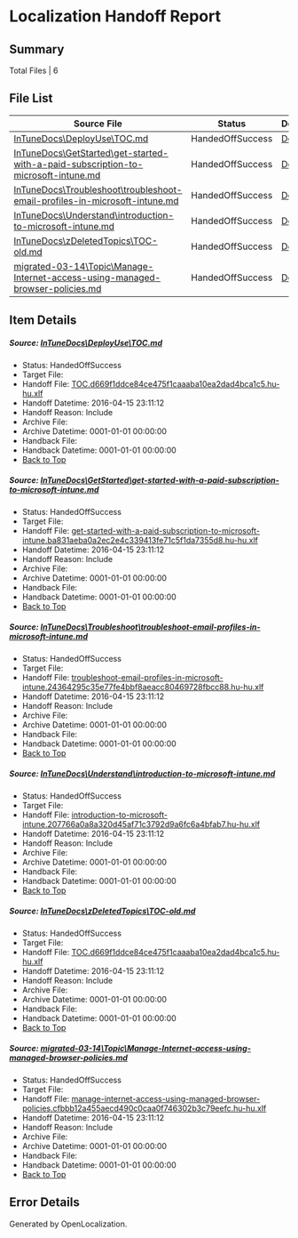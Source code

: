 # <a name='report-top'></a> Localization Handoff Report

## Summary
 Total Files | 6

## File List
 Source File | Status | Details 
 ----------- | ------ | ------- 
 [InTuneDocs\DeployUse\TOC.md](https://github.com/Microsoft/IntuneDocs-pr/blob/8a2a531b9b27f74c1dfe8c206c480d3fa92b37fc/InTuneDocs/DeployUse/TOC.md) | HandedOffSuccess | [Details](#cd2815fea3bbd5ff769b8d92c4e69ec920c02eb9283)
 [InTuneDocs\GetStarted\get-started-with-a-paid-subscription-to-microsoft-intune.md](https://github.com/Microsoft/IntuneDocs-pr/blob/1e1f6caa1d53021d5e6544e016d1a363798ad92e/InTuneDocs/GetStarted/get-started-with-a-paid-subscription-to-microsoft-intune.md) | HandedOffSuccess | [Details](#b5d633a102598e244a52f1fee8932a2c37eb25a0530)
 [InTuneDocs\Troubleshoot\troubleshoot-email-profiles-in-microsoft-intune.md](https://github.com/Microsoft/IntuneDocs-pr/blob/fa77a78c576696ee18e64681fffc4c0bf5e26b29/InTuneDocs/Troubleshoot/troubleshoot-email-profiles-in-microsoft-intune.md) | HandedOffSuccess | [Details](#2065cca69c9f81e361744a243daaa3cc26a702751186)
 [InTuneDocs\Understand\introduction-to-microsoft-intune.md](https://github.com/Microsoft/IntuneDocs-pr/blob/f0cf80cb102d3b7fb255c86bc6c6f69759ab57ac/InTuneDocs/Understand/introduction-to-microsoft-intune.md) | HandedOffSuccess | [Details](#0a20d91cfe8d12c0199168a35b6053b4318251ff1208)
 [InTuneDocs\zDeletedTopics\TOC-old.md](https://github.com/Microsoft/IntuneDocs-pr/blob/8a2a531b9b27f74c1dfe8c206c480d3fa92b37fc/InTuneDocs/zDeletedTopics/TOC-old.md) | HandedOffSuccess | [Details](#eb1b700cbd4694c83e957de96d65bfc369cd2f1b1579)
 [migrated-03-14\Topic\Manage-Internet-access-using-managed-browser-policies.md](https://github.com/Microsoft/IntuneDocs-pr/blob/8a2a531b9b27f74c1dfe8c206c480d3fa92b37fc/migrated-03-14/Topic/Manage-Internet-access-using-managed-browser-policies.md) | HandedOffSuccess | [Details](#23cba0278d75843f988320a398c0443f4bb2c9722160)

## Item Details
##### <a name='cd2815fea3bbd5ff769b8d92c4e69ec920c02eb9283'></a> Source: [InTuneDocs\DeployUse\TOC.md](https://github.com/Microsoft/IntuneDocs-pr/blob/8a2a531b9b27f74c1dfe8c206c480d3fa92b37fc/InTuneDocs/DeployUse/TOC.md)
* Status: HandedOffSuccess
* Target File: 
* Handoff File: [TOC.d669f1ddce84ce475f1caaaba10ea2dad4bca1c5.hu-hu.xlf](https://github.com/Microsoft/EM.handoff/blob/b82820d4dc09585f8708b01e935a923c5c448cdd/ol-handoff/Microsoft/IntuneDocs-pr.hu-hu/master/TOC.d669f1ddce84ce475f1caaaba10ea2dad4bca1c5.hu-hu.xlf)
* Handoff Datetime: 2016-04-15 23:11:12
* Handoff Reason: Include
* Archive File: 
* Archive Datetime: 0001-01-01 00:00:00
* Handback File: 
* Handback Datetime: 0001-01-01 00:00:00
* [Back to Top](#report-top)

##### <a name='b5d633a102598e244a52f1fee8932a2c37eb25a0530'></a> Source: [InTuneDocs\GetStarted\get-started-with-a-paid-subscription-to-microsoft-intune.md](https://github.com/Microsoft/IntuneDocs-pr/blob/1e1f6caa1d53021d5e6544e016d1a363798ad92e/InTuneDocs/GetStarted/get-started-with-a-paid-subscription-to-microsoft-intune.md)
* Status: HandedOffSuccess
* Target File: 
* Handoff File: [get-started-with-a-paid-subscription-to-microsoft-intune.ba831aeba0a2ec2e4c339413fe71c5f1da7355d8.hu-hu.xlf](https://github.com/Microsoft/EM.handoff/blob/b82820d4dc09585f8708b01e935a923c5c448cdd/ol-handoff/Microsoft/IntuneDocs-pr.hu-hu/master/get-started-with-a-paid-subscription-to-microsoft-intune.ba831aeba0a2ec2e4c339413fe71c5f1da7355d8.hu-hu.xlf)
* Handoff Datetime: 2016-04-15 23:11:12
* Handoff Reason: Include
* Archive File: 
* Archive Datetime: 0001-01-01 00:00:00
* Handback File: 
* Handback Datetime: 0001-01-01 00:00:00
* [Back to Top](#report-top)

##### <a name='2065cca69c9f81e361744a243daaa3cc26a702751186'></a> Source: [InTuneDocs\Troubleshoot\troubleshoot-email-profiles-in-microsoft-intune.md](https://github.com/Microsoft/IntuneDocs-pr/blob/fa77a78c576696ee18e64681fffc4c0bf5e26b29/InTuneDocs/Troubleshoot/troubleshoot-email-profiles-in-microsoft-intune.md)
* Status: HandedOffSuccess
* Target File: 
* Handoff File: [troubleshoot-email-profiles-in-microsoft-intune.24364295c35e77fe4bbf8aeacc80469728fbcc88.hu-hu.xlf](https://github.com/Microsoft/EM.handoff/blob/b82820d4dc09585f8708b01e935a923c5c448cdd/ol-handoff/Microsoft/IntuneDocs-pr.hu-hu/master/troubleshoot-email-profiles-in-microsoft-intune.24364295c35e77fe4bbf8aeacc80469728fbcc88.hu-hu.xlf)
* Handoff Datetime: 2016-04-15 23:11:12
* Handoff Reason: Include
* Archive File: 
* Archive Datetime: 0001-01-01 00:00:00
* Handback File: 
* Handback Datetime: 0001-01-01 00:00:00
* [Back to Top](#report-top)

##### <a name='0a20d91cfe8d12c0199168a35b6053b4318251ff1208'></a> Source: [InTuneDocs\Understand\introduction-to-microsoft-intune.md](https://github.com/Microsoft/IntuneDocs-pr/blob/f0cf80cb102d3b7fb255c86bc6c6f69759ab57ac/InTuneDocs/Understand/introduction-to-microsoft-intune.md)
* Status: HandedOffSuccess
* Target File: 
* Handoff File: [introduction-to-microsoft-intune.207766a0a8a320d45af71c3792d9a6fc6a4bfab7.hu-hu.xlf](https://github.com/Microsoft/EM.handoff/blob/b82820d4dc09585f8708b01e935a923c5c448cdd/ol-handoff/Microsoft/IntuneDocs-pr.hu-hu/master/introduction-to-microsoft-intune.207766a0a8a320d45af71c3792d9a6fc6a4bfab7.hu-hu.xlf)
* Handoff Datetime: 2016-04-15 23:11:12
* Handoff Reason: Include
* Archive File: 
* Archive Datetime: 0001-01-01 00:00:00
* Handback File: 
* Handback Datetime: 0001-01-01 00:00:00
* [Back to Top](#report-top)

##### <a name='eb1b700cbd4694c83e957de96d65bfc369cd2f1b1579'></a> Source: [InTuneDocs\zDeletedTopics\TOC-old.md](https://github.com/Microsoft/IntuneDocs-pr/blob/8a2a531b9b27f74c1dfe8c206c480d3fa92b37fc/InTuneDocs/zDeletedTopics/TOC-old.md)
* Status: HandedOffSuccess
* Target File: 
* Handoff File: [TOC.d669f1ddce84ce475f1caaaba10ea2dad4bca1c5.hu-hu.xlf](https://github.com/Microsoft/EM.handoff/blob/b82820d4dc09585f8708b01e935a923c5c448cdd/ol-handoff/Microsoft/IntuneDocs-pr.hu-hu/master/TOC.d669f1ddce84ce475f1caaaba10ea2dad4bca1c5.hu-hu.xlf)
* Handoff Datetime: 2016-04-15 23:11:12
* Handoff Reason: Include
* Archive File: 
* Archive Datetime: 0001-01-01 00:00:00
* Handback File: 
* Handback Datetime: 0001-01-01 00:00:00
* [Back to Top](#report-top)

##### <a name='23cba0278d75843f988320a398c0443f4bb2c9722160'></a> Source: [migrated-03-14\Topic\Manage-Internet-access-using-managed-browser-policies.md](https://github.com/Microsoft/IntuneDocs-pr/blob/8a2a531b9b27f74c1dfe8c206c480d3fa92b37fc/migrated-03-14/Topic/Manage-Internet-access-using-managed-browser-policies.md)
* Status: HandedOffSuccess
* Target File: 
* Handoff File: [manage-internet-access-using-managed-browser-policies.cfbbb12a455aecd490c0caa0f746302b3c79eefc.hu-hu.xlf](https://github.com/Microsoft/EM.handoff/blob/b82820d4dc09585f8708b01e935a923c5c448cdd/ol-handoff/Microsoft/IntuneDocs-pr.hu-hu/master/manage-internet-access-using-managed-browser-policies.cfbbb12a455aecd490c0caa0f746302b3c79eefc.hu-hu.xlf)
* Handoff Datetime: 2016-04-15 23:11:12
* Handoff Reason: Include
* Archive File: 
* Archive Datetime: 0001-01-01 00:00:00
* Handback File: 
* Handback Datetime: 0001-01-01 00:00:00
* [Back to Top](#report-top)


## Error Details

Generated by OpenLocalization.
